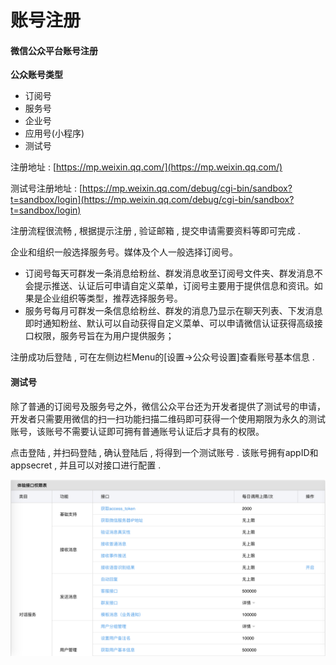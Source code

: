 # 账号注册

#### 微信公众平台账号注册

**公众账号类型**

* 订阅号
* 服务号
* 企业号
* 应用号\(小程序\)
* 测试号

注册地址 : [https://mp.weixin.qq.com/](https://mp.weixin.qq.com/)

测试号注册地址 : [https://mp.weixin.qq.com/debug/cgi-bin/sandbox?t=sandbox/login](https://mp.weixin.qq.com/debug/cgi-bin/sandbox?t=sandbox/login)

注册流程很流畅 , 根据提示注册 , 验证邮箱 , 提交申请需要资料等即可完成 .

企业和组织一般选择服务号。媒体及个人一般选择订阅号。

* 订阅号每天可群发一条消息给粉丝、群发消息收至订阅号文件夹、群发消息不会提示推送、认证后可申请自定义菜单，订阅号主要用于提供信息和资讯。如果是企业组织等类型，推荐选择服务号。
* 服务号每月可群发一条信息给粉丝、群发的消息乃显示在聊天列表、下发消息即时通知粉丝、默认可以自动获得自定义菜单、可以申请微信认证获得高级接口权限，服务号旨在为用户提供服务；

注册成功后登陆 , 可在左侧边栏Menu的\[设置-&gt;公众号设置\]查看账号基本信息 .

#### 测试号

除了普通的订阅号及服务号之外，微信公众平台还为开发者提供了测试号的申请，开发者只需要用微信的扫一扫功能扫描二维码即可获得一个使用期限为永久的测试账号，该账号不需要认证即可拥有普通账号认证后才具有的权限。

点击登陆 , 并扫码登陆 , 确认登陆后 , 将得到一个测试账号 . 该账号拥有appID和appsecret , 并且可以对接口进行配置 . 

![](/assets/testuser.png)

